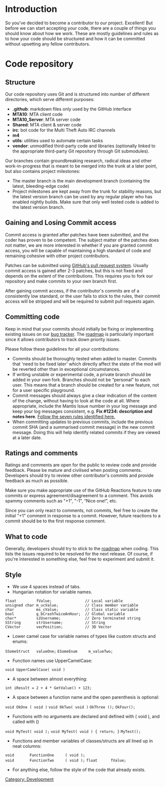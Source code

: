 Introduction
============

So you've decided to become a contributor to our project. Excellent! But before we can start accepting your code, there are a couple of things you should know about how we work. These are mostly guidelines and rules as to how your code should be structured and how it can be committed without upsetting any fellow contributors.

Code repository
===============

Structure
---------

Our code repository uses Git and is structured into number of different directories, which serve different purposes:

-   **.github**: markdown files only used by the GitHub interface
-   **MTA10**: MTA client code
-   **MTA10\_Server**: MTA server code
-   **Shared**: MTA client & server code
-   **irc**: bot code for the Multi Theft Auto IRC channels
-   **m4**
-   **utils**: utilities used to automate certain tasks
-   **vendor**: unmodified third-party code and libraries (optionally linked to the appropriate third-party Git repository through Git submodules).

Our branches contain groundbreaking research, radical ideas and other work-in-progress that is meant to be merged into the trunk at a later point, but also contains project milestones:

-   The master branch is the main development branch (containing the latest, bleeding-edge code)
-   Project milestones are kept away from the trunk for stability reasons, but the latest version branch can be used by any regular player who has enabled nightly builds. Make sure that only well tested code is added to the latest version branch.

Gaining and Losing Commit access
--------------------------------

Commit access is granted after patches have been submitted, and the coder has proven to be competent. The subject matter of the patches does not matter, we are more interested in whether if you are granted commit access, you will be capable of maintaining a high standard of code and remaining cohesive with other project contributors.

Patches can be submitted using [GitHub's pull request system](https://github.com/multitheftauto/mtasa-blue/pull/new). Usually commit access is gained after 2-3 patches, but this is not fixed and depends on the extent of the contributions. This requires you to fork our repository and make commits to your own branch first.

After gaining commit access, if the contributor's commits are of a consistently low standard, or the user fails to stick to the rules, their commit access will be stripped and will be required to submit pull requests again.

Committing code
---------------

Keep in mind that your commits should initially be fixing or implementing existing issues on our [bug tracker](http://bugs.mtasa.com). The [roadmap](http://bugs.mtasa.com/roadmap_page.php) is particularly important since it allows contributors to track down priority issues.

Please follow these guidelines for all your contributions:

-   Commits should be thoroughly tested when added to master. Commits that 'need to be fixed later' which directly affect the state of the mod will be reverted other than in exceptional circumstances.
-   If writing unstable or experimental code, a private branch should be added in your own fork. Branches should not be “personal” to each user. This means that a branch should be created for a new feature, not for a user specific playground.
-   Commit messages should always give a clear indication of the content of the change, without having to look at the code at all. Where appropriate, include the Mantis Issue number in your log message and keep your log messages consistent, e.g. **Fix \#1234: description and notes here**. [Follow the seven rules identified here.](http://chris.beams.io/posts/git-commit/)
-   When committing updates to previous commits, include the previous commit SHA (and a summarised commit message) in the new commit message. Doing this will help identify related commits if they are viewed at a later date.

Ratings and comments
--------------------

Ratings and comments are open for the public to review code and provide feedback. Please be mature and civilised when posting comments. Developers should try to review other contributor's commits and provide feedback as much as possible.

Make sure you make appropriate use of the GitHub Reactions feature to rate commits or express agreement/disagreement to a comment. This avoids spammy comments such as "+1", "-1", “Nice one!”, etc.

Since you can only react to comments, not commits, feel free to create the initial "+1" comment in response to a commit. However, future reactions to a commit should be to the first response comment.

What to code
------------

Generally, developers should try to stick to the [roadmap](http://bugs.mtasa.com/roadmap_page.php) when coding. This lists the issues required to be resolved for the next release. Of course, if you're interested in something else, feel free to experiment and submit it.

Style
-----

-   We use 4 spaces instead of tabs.
-   Hungarian notation for variable names.

`float         fValue;               // Local variable`
`unsigned char m_ucValue;            // Class member variable`
`char          ms_cValue;            // Class static variable`
`bool          g_bCrashTwiceAnHour;  // Global variable`
`char*         szUsername;           // Zero terminated string`
`SString       strUsername;          // String`
`CVector       vecPosition;          // 3D Vector`

-   Lower camel case for variable names of types like custom structs and enums:

`SSomeStruct   valueOne;`
`ESomeEnum     m_valueTwo;`

-   Function names use UpperCamelCase:

`void UpperCamelCase( void )`

-   A space between almost everything:

`int iResult = 2 + 4 * GetValue() + 123;`

-   A space between a function name and the open parenthesis is optional:

`void OkOne ( void )`
`void OkTwo( void )`
`OkThree ();`
`OkFour();`

-   Functions with no arguments are declared and defined with ( void ), and called with ()

`void MyTest( void );`
`void MyTest( void ) { return; }`
`MyTest();`

-   Functions and member variables of classes/structs are all lined up in neat columns:

`void       FunctionOne     ( void );`
`void       FunctionTwo     ( void );`
`float      fValue;`

-   For anything else, follow the style of the code that already exists.

[Category: Development](/Category:_Development.md "wikilink")
